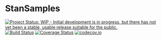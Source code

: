 # StanSamples

[![Project Status: WIP - Initial development is in progress, but there has not yet been a stable, usable release suitable for the public.](http://www.repostatus.org/badges/latest/wip.svg)](http://www.repostatus.org/#wip)
[![Build Status](https://travis-ci.org/tpapp/StanSamples.jl.svg?branch=master)](https://travis-ci.org/tpapp/StanSamples.jl)
[![Coverage Status](https://coveralls.io/repos/github/tpapp/StanSamples.jl/badge.svg?branch=master)](https://coveralls.io/github/tpapp/StanSamples.jl?branch=master)
[![codecov.io](http://codecov.io/github/tpapp/StanSamples.jl/coverage.svg?branch=master)](http://codecov.io/github/tpapp/StanSamples.jl?branch=master)
